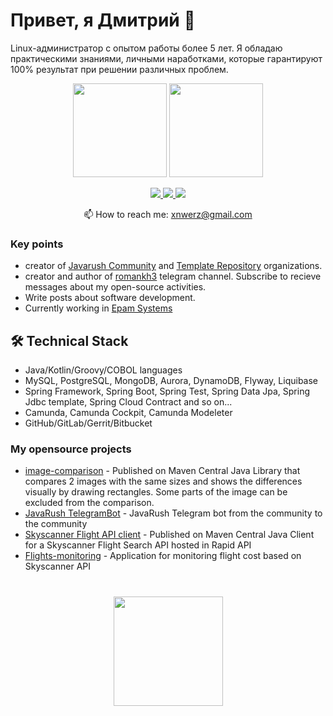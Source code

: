 # Привет, я Дмитрий 👋
Linux-администратор с опытом работы более 5 лет. Я обладаю практическими знаниями, личными наработками, которые гарантируют 100% результат при решении различных проблем.

<p align='center'>
   <a href="https://github-readme-stats.vercel.app/api?username=neurxez&show_icons=true&count_private=true"><img
           height=150
           src="https://github-readme-stats.vercel.app/api?username=neurxez&show_icons=true&count_private=true"/></a>
   <a href="https://github.com/neurxez/github-readme-stats"><img height=150
                                                                  src="https://github-readme-stats.vercel.app/api/top-langs/?username=neurxez&layout=compact"/></a>
</p>

<p align='center'>
   <a href="https://www.linkedin.com/in/neurxez/">
       <img src="https://img.shields.io/badge/linkedin-%230077B5.svg?&style=for-the-badge&logo=linkedin&logoColor=white"/>
   </a>
   <a href="https://t.me/rusich_dm">
       <img src="https://img.shields.io/badge/Telegram-2CA5E0?style=for-the-badge&logo=telegram&logoColor=white"/>
   </a>
  <a href="https://discord.com/users/1066717814666301522">
       <img src="https://img.shields.io/badge/Discord-7289DA?style=for-the-badge&logo=discord&logoColor=white)"/>
   </a>
<p align='center'>
   📫 How to reach me: <a href='mailto:xnwerz@gmail.com'>xnwerz@gmail.com</a>
</p>


### Key points
*   creator of [Javarush Community](https://github.com/javarushcommunity) and [Template Repository](https://github.com/template-repository) organizations.
*   creator and author of [romankh3](https://t.me/romankh3) telegram channel. Subscribe to recieve messages about my open-source activities.
*   Write posts about software development.
*   Currently working in [Epam Systems](https://www.linkedin.com/company/epam-systems/)

## 🛠 Technical Stack
*   Java/Kotlin/Groovy/COBOL languages
*   MySQL, PostgreSQL, MongoDB, Aurora, DynamoDB, Flyway, Liquibase
*   Spring Framework, Spring Boot, Spring Test, Spring Data Jpa, Spring Jdbc template, Spring Cloud Contract and so on...
*   Camunda, Camunda Cockpit, Camunda Modeleter
*   GitHub/GitLab/Gerrit/Bitbucket

### My opensource projects

*   [image-comparison](https://github.com/romankh3/image-comparison) - Published on Maven Central Java Library that compares 2 images with the same sizes and shows the differences visually by drawing rectangles. Some parts of the image can be excluded from the comparison.
*   [JavaRush TelegramBot](https://github.com/javarushcommunity/javarush-telegrambot) - JavaRush Telegram bot from the community to the community
*   [Skyscanner Flight API client](https://github.com/romankh3/skyscanner-flight-api-client) - Published on Maven Central Java Client for a Skyscanner Flight Search API hosted in Rapid API
*   [Flights-monitoring](https://github.com/romankh3/flights-monitoring) - Application for monitoring flight cost based on Skyscanner API

<div align="center" style="margin: 40px 0">
   <a href="https://github.com/romankh3/github-profile-views-counter">
       <img width="175px" src="https://komarev.com/ghpvc/?username=romankh3&color=DE002D">
   </a>
</div>
